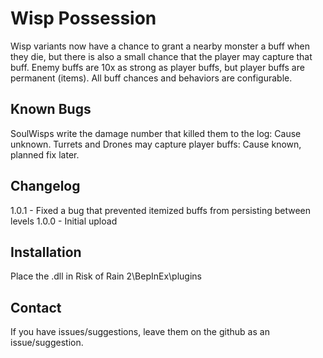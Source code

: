 # Wisp Possession
Wisp variants now have a chance to grant a nearby monster a buff when they die, but there is also a small chance that the player may capture that buff.
Enemy buffs are 10x as strong as player buffs, but player buffs are permanent (items).
All buff chances and behaviors are configurable.

Known Bugs
------------
SoulWisps write the damage number that killed them to the log: Cause unknown.
Turrets and Drones may capture player buffs: Cause known, planned fix later.

Changelog
------------
1.0.1 - Fixed a bug that prevented itemized buffs from persisting between levels
1.0.0 - Initial upload

Installation
------------
Place the .dll in Risk of Rain 2\BepInEx\plugins

Contact
------------
If you have issues/suggestions, leave them on the github as an issue/suggestion.